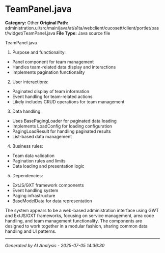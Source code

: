 # TeamPanel.java

**Category:** Other
**Original Path:** administration.ui/src/main/java/at/a1ta/webclient/cucosett/client/portlet/past/widget/TeamPanel.java
**File Type:** Java source file

TeamPanel.java
1. Purpose and functionality:
- Panel component for team management
- Handles team-related data display and interactions
- Implements pagination functionality

2. User interactions:
- Paginated display of team information
- Event handling for team-related actions
- Likely includes CRUD operations for team management

3. Data handling:
- Uses BasePagingLoader for paginated data loading
- Implements LoadConfig for loading configuration
- PagingLoadResult for handling paginated results
- List-based data management

4. Business rules:
- Team data validation
- Pagination rules and limits
- Data loading and presentation logic

5. Dependencies:
- ExtJS/GXT framework components
- Event handling system
- Paging infrastructure
- BaseModelData for data representation

The system appears to be a web-based administration interface using GWT and ExtJS/GXT frameworks, focusing on service management, area code handling, and team management functionality. The components are designed to work together in a modular fashion, sharing common data handling and UI patterns.

---
*Generated by AI Analysis - 2025-07-05 14:36:30*
